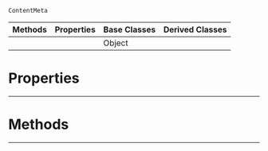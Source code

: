 `ContentMeta`

|Methods|Properties|Base Classes|Derived Classes|
|---|---|---|---|
| | |Object| |


 #  Properties


---  
 #  Methods


---  
 

 